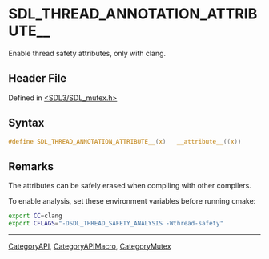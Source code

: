 # SDL_THREAD_ANNOTATION_ATTRIBUTE__

Enable thread safety attributes, only with clang.

## Header File

Defined in [<SDL3/SDL_mutex.h>](https://github.com/libsdl-org/SDL/blob/main/include/SDL3/SDL_mutex.h)

## Syntax

```c
#define SDL_THREAD_ANNOTATION_ATTRIBUTE__(x)   __attribute__((x))
```

## Remarks

The attributes can be safely erased when compiling with other compilers.

To enable analysis, set these environment variables before running cmake:

```bash
export CC=clang
export CFLAGS="-DSDL_THREAD_SAFETY_ANALYSIS -Wthread-safety"
```

----
[CategoryAPI](CategoryAPI), [CategoryAPIMacro](CategoryAPIMacro), [CategoryMutex](CategoryMutex)

